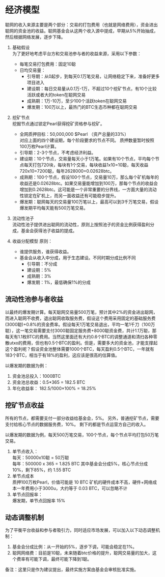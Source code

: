 经济模型
===

聪网的收入来源主要是两个部分：交易的打包费用（也就是网络费用），资金进出聪网的资金池的收益。聪网基金会从这两个收入源中提成，早期从5%开始抽成，然后根据网络发展，逐步下降。

1. 基础假设  
为了更好地考虑平台方和交易池参与者的收益来源，采用以下参数：
    * 每笔交易打包费用：固定10聪
    * 日均交易量：
        * 引导期：从0起步，到每天0.1万笔交易，让网络稳定下来，准备好更多项目进入
        * 建设期：每日交易量从0.1万-1万，不超过10个挖矿节点，有10个比较活跃或者大的token在聪网交易
        * 成熟期：1万-10万，至少100个活跃token在聪网交易
        * 爆发期：100万以上，最热门的BTC生态币种都在聪网交易


2. 挖矿节点  
挖掘节点通过锁定Pearl获得挖矿资格参与挖矿。
    * 全网质押目标：50,000,000 $Pearl （资产总量的33%）  
	对应上面的四个建设期，每个阶段要求的节点不同。
	质押数量暂时按照100万枚Pearl计算。
    * 引导期：2-3个节点，不考虑经济利益。
	* 建设期：10个节点，交易量每天小于1万笔。如果有10个节点，平均每个节点每天打包720块，每块有1个交易，每块收益1x10=10聪，每天收益720x10=7200聪，每年2628000=0.02628btc。
	* 成熟期：100个节点，假设100个节点，交易量10万，那么每个矿机每年的收益还是0.02628btc。如果交易量能增加到100万，那每个节点的收益会增加到0.2628btc。这可能是一个非常重要的分界线，一方面大量的流动性锁定在矿机上，而另一面收益还有可能稳步提升。
    * 爆发期：聪网每天的交易量100万笔以上，最高可以到3千万笔交易，假设爆发期平均每天能有500万笔交易。

3. 流动性池子  
流动性池子提供进出聪网的流动性，原则上按照池子的资金比例获得盈利分成，基金会获得池子收益的提成。

4. 收益分配模型
原则：
    * 谁提供服务，谁获得收益。
    * 基金会从收入中分成，用于生态建设。不同时期分成比例不同
        * 引导期：不分成
        * 建设期：5%
        * 成熟期：3%
        * 爆发期：1%，最低确保1%的分成


流动性池参与者收益
---
以最终的爆发期计算。每天聪网交易量500万笔，预计其中2%的资金进出聪网，而进入聪网不收费，退出聪网收取服务费，假设这个费用采用固定的基础服务费(3000聪)+0.8%的资金费率。假设每天1万笔交易退出，平均一笔1千刀（100万聪），这一笔交易需要支付3000聪固定服务费+8000聪资金费，共计1.1万聪，那每天有1.1枚BTC的费用。当然这里面还有大约0.6个BTC的调整通道和清扫各种零散utxo的费用，但也有0.5个BTC的盈利。但是，需要多大的资金池，才能支撑起这个盈利呢？假设资金池整体需要1000个BTC，每天盈利0.5个BTC，一年就有183个BTC，相当于有18%的盈利，这应该是很高的估算值。

以爆发期的数据为例：  
1. 资金池总投入：1000BTC  
2. 资金池总收益：0.5*365 = 182.5 BTC  
3. 年化收益率： 182.5/1000×100% = 18.25%  


挖矿节点收益
---
所有的节点，都需要支付一部分收益给基金会，5%。
另外，普通挖矿节点，需要支付给核心节点的数据服务费，10%。
剩下的都是节点运营方自己的收入。

以爆发期的数据为例，每天500万笔交易，100个节点，每个节点平均打包50万笔交易。  
1. 单节点收入：  
每天：50000x10聪 = 50万聪  
每年：500000 x 365 = 1.825 BTC
其中基金会分成5%，核心节点分成10%，剩下85%，约 1.55 BTC  
2. 单节点成本  
质押100万枚Pearl，价值可能是 10 BTC
矿机的硬件成本不高，硬件+网络成本一年费用小于3000u，大约等于 0.03 BTC，可以忽略不计
3. 单节点回报率：  
爆发期，单节点回报率 15%  


动态调整机制
---
为了平衡平台收益和参与者吸引力，同时适应市场发展，可以加入以下动态调整机制：
1. 基金会分成比例：从一开始的5%，逐步下调，可能会稳定在1%。
2. 聪网网络费：目前是10聪，未来随着btc价格的提升，聪网交易量的加大，这个费率有可能下调，最终可能下降到1聪。


备注：这里只是作为建议提出，最终实施方案由基金会审核批准实施。
